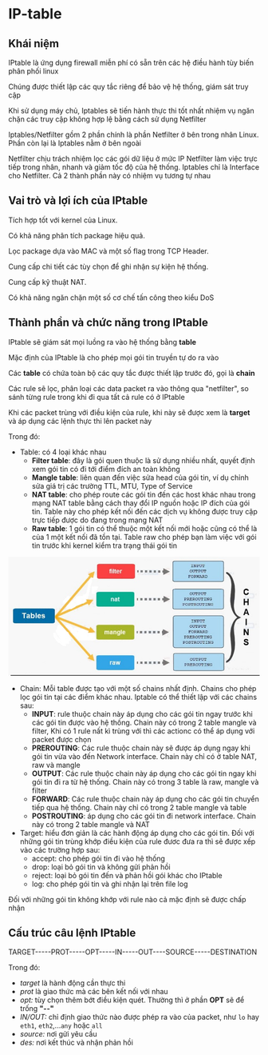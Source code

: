 # IP-table
## Khái niệm 
IPtable là ứng dụng firewall miễn phí có sẵn trên các hệ điều hành tùy biến phân phối linux

Chúng được thiết lập các quy tắc riêng để bảo vệ hệ thống, giám sát truy cập

Khi sử dụng máy chủ, Iptables sẽ tiến hành thực thi tốt nhất nhiệm vụ ngăn chặn các truy cập không hợp lệ bằng cách sử dụng Netfilter

Iptables/Netfilter gồm 2 phần chính là phần Netfilter ở bên trong nhân Linux. Phần còn lại là Iptables nằm ở bên ngoài

Netfilter chịu trách nhiệm lọc các gói dữ liệu ở mức IP Netfilter làm việc trực tiếp trong nhân, nhanh và giảm tốc độ của hệ thống. Iptables chỉ là Interface cho Netfilter. Cả 2 thành phần này có nhiệm vụ tương tự nhau
## Vai trò và lợi ích của IPtable
Tích hợp tốt với kernel của Linux. 

Có khả năng phân tích package hiệu quả. 

Lọc package dựa vào MAC và một số flag trong TCP Header. 

Cung cấp chi tiết các tùy chọn để ghi nhận sự kiện hệ thống. 

Cung cấp kỹ thuật NAT. 

Có khả năng ngăn chặn một số cơ chế tấn công theo kiểu DoS
## Thành phần và chức năng trong IPtable
IPtable sẽ giám sát mọi luồng ra vào hệ thống bằng __table__

Mặc định của IPtable là cho phép mọi gói tin truyền tự do ra vào

Các __table__ có chứa toàn bộ các quy tắc được thiết lập trước đó, gọi là __chain__

Các rule sẽ lọc, phân loại các data packet ra vào thông qua "netfilter", so sánh từng rule trong khi đi qua tất cả rule có ở IPtable

Khi các packet trùng với điều kiện của rule, khi này sẽ được xem là __target__ và áp dụng các lệnh thực thi lên packet này

Trong đó:
- Table: có 4 loại khác nhau
    - __Filter table__: đây là gói quen thuộc là sử dụng nhiều nhất, quyết định xem gói tin có đi tới điểm đích an toàn không
    - __Mangle table__: liên quan đến việc sửa head của gói tin, ví dụ chỉnh sửa giá trị các trường TTL, MTU, Type of Service
    - __NAT table__: cho phép route các gói tin đến các host khác nhau trong mạng NAT table bằng cách thay đổi IP nguồn hoặc IP đích của gói tin. Table này cho phép kết nối đến các dịch vụ không được truy cập trực tiếp được do đang trong mạng NAT
    - __Raw table__: 1 gói tin có thể thuộc một kết nối mới hoặc cũng có thể là của 1 một kết nối đã tồn tại. Table raw cho phép bạn làm việc với gói tin trước khi kernel kiểm tra trạng thái gói tin

![](/images/table_type.jpg)

- Chain: 
    Mỗi table được tạo với một số chains nhất định. Chains cho phép lọc gói tin tại các điểm khác nhau. Iptable có thể thiết lập với các chains sau:
    - __INPUT__: rule thuộc chain này áp dụng cho các gói tin ngay trước khi các gói tin được vào hệ thống. Chain này có trong 2 table mangle và filter, Khi có 1 rule nất kì trùng với thì các actionc có thể áp dụng với packet được chọn
    - __PREROUTING__: Các rule thuộc chain này sẽ được áp dụng ngay khi gói tin vừa vào đến Network interface. Chain này chỉ có ở table NAT, raw và mangle
    - __OUTPUT__: Các rule thuộc chain này áp dụng cho các gói tin ngay khi gói tin đi ra từ hệ thống. Chain này có trong 3 table là raw, mangle và filter
    - __FORWARD__: Các rule thuộc chain này áp dụng cho các gói tin chuyển tiếp qua hệ thống. Chain này chỉ có trong 2 table mangle và table
    - __POSTROUTING__: áp dụng cho các gói tin đi network interface. Chain này có trong 2 table mangle và NAT
- Target: hiểu đơn giản là các hành động áp dụng cho các gói tin. Đối với những gói tin trùng khớp điều kiện của rule đươc đưa ra thì sẽ được xếp vào các trường hợp sau:
    - accept: cho phép gói tin đi vào hệ thống
    - drop: loại bỏ gói tin và không gửi phản hồi
    - reject: loại bỏ gói tin đến và phản hồi gói khác cho IPtable
    - log: cho phép gói tin và ghi nhận lại trên file log

Đối với những gói tin không khớp với rule nào cả mặc định sẽ được chấp nhận

## Cấu trúc câu lệnh IPtable
TARGET-----PROT-----OPT-----IN-----OUT----SOURCE-----DESTINATION

Trong đó:
- _target_ là hành động cần thực thi
- _prot_ là giao thức mà các bên kết nối với nhau 
- _opt:_ tùy chọn thêm bớt điều kiện quét. Thường thì ở phần __OPT__ sẽ để trống __"--"__
- _IN/OUT:_ chỉ định giao thức nào được phép ra vào của packet, như `lo` hay `eth1`, `eth2`,...`any` hoặc `all`
- _source:_ nơi gửi yêu cầu
- _des:_ nơi kết thúc và nhận phản hồi

